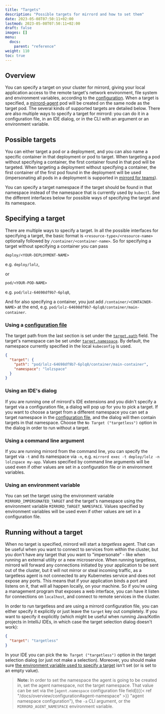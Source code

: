 ```yaml
---
title: "Targets"
description: "Possible targets for mirrord and how to set them"
date: 2023-05-08T07:50:11+02:00
lastmod: 2023-05-08T07:50:11+02:00
draft: false
images: []
menu:
  docs:
    parent: "reference"
weight: 110
toc: true
---
```


## Overview

You can specify a target on your cluster for mirrord, giving your local application
access to the remote target's network environment, file system and environment variables, according to the
[configuration](https://mirrord.dev/docs/overview/configuration/).
When a target is specified, a [mirrord-agent](/docs/overview/architecture/#mirrord-agent) pod will be created on the same
node as the target pod.
The several kinds of supported targets are detailed below. There are also multiple ways to specify a
target for mirrord: you can do it in a configuration file, in an IDE dialog, or in the CLI with an argument or an
environment variable.

## Possible targets

You can either target a pod or a deployment, and you can also name a specific container in that deployment or pod to
target. When targeting a pod without specifying a container, the first container found in that pod will be targeted.
When targeting a deployment without specifying a container, the first container of the first pod found in the
deployment will be used (impersonating all pods in a deployment is supported in [mirrord for teams](https://metalbear.co/#waitlist-form)).

You can specify a target namespace if the target should be found in that namespace instead of the namespace that is
currently used by `kubectl`. See the different interfaces below for possible ways of specifying the target and its
namespace.

## Specifying a target

There are multiple ways to specify a target.
In all the possible interfaces for specifying a target, the basic format is `<resource-type>/<resource-name>`
optionally followed by `/container/<container-name>`. So for specifying a target without specifying a container you
can pass

```
deploy/<YOUR-DEPLOYMENT-NAME>
```
e.g. `deploy/lolz`,

or
```
pod/<YOUR-POD-NAME>
```
e.g. `pod/lolz-64698df9b7-6plq8`,


And for also specifying a container, you just add `/container/<CONTAINER-NAME>` at the end, e.g.
`pod/lolz-64698df9b7-6plq8/container/main-container`.

### Using a [configuration file](https://mirrord.dev/docs/overview/configuration/)

The target path from the last section is set under the
[`target.path`](https://mirrord.dev/docs/overview/configuration/#target-path) field. The target's namespace can be set
under [`target.namespace`](https://mirrord.dev/docs/overview/configuration/#target-namespace). By default, the namespace
currently specified in the local `kubeconfig` is used.

```json
{
  "target": {
    "path": "pod/lolz-64698df9b7-6plq8/container/main-container",
    "namespace": "lolzspace"
  }
}
```

### Using an IDE's dialog

If you are running one of mirrord's IDE extensions and you didn't specify a target via a
configuration file, a dialog will pop up for you to pick a target. If you want to choose a target from a different
namespace you can set a target namespace in the
[configuration file](#using-a-configuration-file), and the dialog will then contain targets in that
namespace.
Choose the `No Target ("targetless")` option in the dialog in order to run without a target.

### Using a command line argument

If you are running mirrord from the command line, you can specify the target via `-t` and its namespace via `-n`,
e.g. `mirrord exec -t deploy/lolz -n lolzspace my-app`. Values specified by command line arguments will be used even
if other values are set in a configuration file or in environment variables.

### Using an environment variable

You can set the target using the environment variable `MIRRORD_IMPERSONATED_TARGET` and the target's namespace using
the environment variable `MIRRORD_TARGET_NAMESPACE`. Values specified by environment variables will be used even if
other values are set in a configuration file.

## Running without a target

When no target is specified, mirrord will start a *targetless* agent. That can be useful when you want to connect to
services from within the cluster, but you don't have any target that you want to "impersonate" - like when running an external utility or a new microservice. When running
targetless, mirrord will forward any connections initiated by your application to be sent out of the cluster, but it
will not mirror or steal incoming traffic, as a targetless agent is not connected to any Kubernetes service and does not
expose any ports. This means that if your application binds a port and listens on it, that will all happen locally,
on your machine. So if you're using a management program that exposes a web interface, you can have it listen for
connections on `localhost`, and connect to remote services in the cluster.

In order to run targetless and are using a mirrord configuration file, you can either specify it explicitly or just leave the `target` key out completely.
If you want to specify it explicitly (which might be useful when running Java/Kotlin projects in IntelliJ IDEs, in which case the target selection dialog doesn't work):

```json
{
  "target": "targetless"
}
```

In your IDE you can pick the `No Target ("targetless")` option in the target selection dialog (or just not make a
selection).
Moreover, you should make sure [the environment variable used to specify a target](#using-an-environment-variable)
isn't set (or is set to an empty value).

> **Note:** In order to set the namespace the agent is going to be created in, set the agent namespace, not the
> target namespace. That value can be set via the [`agent.namespace` configuration file field]({{< ref "/docs/overview/configuration#agent-namespace" >}} "agent namespace configuration"), the `-a` CLI argument,
> or the `MIRRORD_AGENT_NAMESPACE` environment variable.
